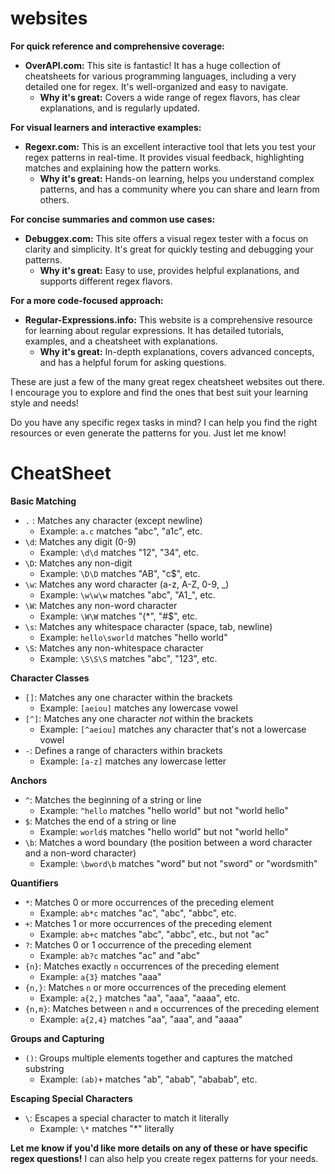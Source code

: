 # websites

**For quick reference and comprehensive coverage:**

* **OverAPI.com:** This site is fantastic! It has a huge collection of cheatsheets for various programming languages, including a very detailed one for regex. It's well-organized and easy to navigate.
    * **Why it's great:**  Covers a wide range of regex flavors, has clear explanations, and is regularly updated.

**For visual learners and interactive examples:**

* **Regexr.com:** This is an excellent interactive tool that lets you test your regex patterns in real-time. It provides visual feedback, highlighting matches and explaining how the pattern works.
    * **Why it's great:**  Hands-on learning, helps you understand complex patterns, and has a community where you can share and learn from others.

**For concise summaries and common use cases:**

* **Debuggex.com:** This site offers a visual regex tester with a focus on clarity and simplicity. It's great for quickly testing and debugging your patterns.
    * **Why it's great:**  Easy to use, provides helpful explanations, and supports different regex flavors.

**For a more code-focused approach:**

* **Regular-Expressions.info:** This website is a comprehensive resource for learning about regular expressions. It has detailed tutorials, examples, and a cheatsheet with explanations.
    * **Why it's great:** In-depth explanations, covers advanced concepts, and has a helpful forum for asking questions.


These are just a few of the many great regex cheatsheet websites out there. I encourage you to explore and find the ones that best suit your learning style and needs!

Do you have any specific regex tasks in mind? I can help you find the right resources or even generate the patterns for you. Just let me know!

# CheatSheet

**Basic Matching**

* `.` : Matches any character (except newline)
    * Example: `a.c` matches "abc", "a1c", etc.
* `\d`: Matches any digit (0-9)
    * Example: `\d\d` matches "12", "34", etc.
* `\D`: Matches any non-digit
    * Example: `\D\D` matches "AB", "c$", etc.
* `\w`: Matches any word character (a-z, A-Z, 0-9, _)
    * Example: `\w\w\w` matches "abc", "A1_", etc.
* `\W`: Matches any non-word character
    * Example: `\W\W` matches "(*", "#$", etc.
* `\s`: Matches any whitespace character (space, tab, newline)
    * Example: `hello\sworld` matches "hello world"
* `\S`: Matches any non-whitespace character
    * Example: `\S\S\S` matches "abc", "123", etc.


**Character Classes**

* `[]`: Matches any one character within the brackets
    * Example: `[aeiou]` matches any lowercase vowel
* `[^]`: Matches any one character *not* within the brackets
    * Example: `[^aeiou]` matches any character that's not a lowercase vowel
* `-`:  Defines a range of characters within brackets
    * Example: `[a-z]` matches any lowercase letter


**Anchors**

* `^`: Matches the beginning of a string or line
    * Example: `^hello` matches "hello world" but not "world hello"
* `$`: Matches the end of a string or line
    * Example: `world$` matches "hello world" but not "world hello"
* `\b`: Matches a word boundary (the position between a word character and a non-word character)
    * Example: `\bword\b` matches "word" but not "sword" or "wordsmith"


**Quantifiers**

* `*`: Matches 0 or more occurrences of the preceding element
    * Example: `ab*c` matches "ac", "abc", "abbc", etc.
* `+`: Matches 1 or more occurrences of the preceding element
    * Example: `ab+c` matches "abc", "abbc", etc., but not "ac"
* `?`: Matches 0 or 1 occurrence of the preceding element
    * Example: `ab?c` matches "ac" and "abc"
* `{n}`: Matches exactly `n` occurrences of the preceding element
    * Example: `a{3}` matches "aaa"
* `{n,}`: Matches `n` or more occurrences of the preceding element
    * Example: `a{2,}` matches "aa", "aaa", "aaaa", etc.
* `{n,m}`: Matches between `n` and `m` occurrences of the preceding element
    * Example: `a{2,4}` matches "aa", "aaa", and "aaaa"


**Groups and Capturing**

* `()`: Groups multiple elements together and captures the matched substring
    * Example: `(ab)+` matches "ab", "abab", "ababab", etc.


**Escaping Special Characters**

* `\`: Escapes a special character to match it literally
    * Example: `\*` matches "*" literally


**Let me know if you'd like more details on any of these or have specific regex questions!** I can also help you create regex patterns for your needs.
